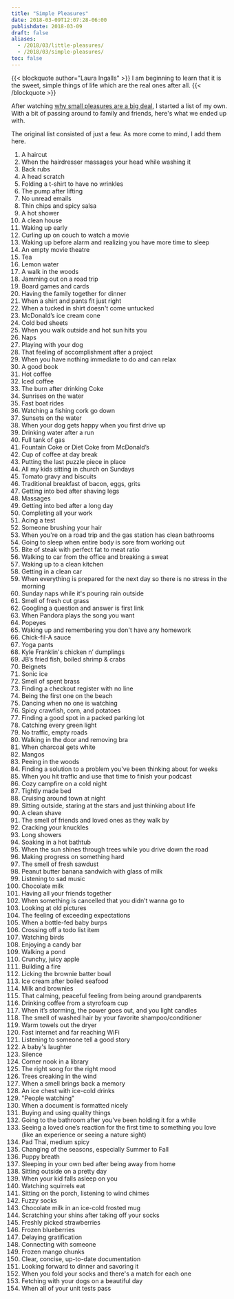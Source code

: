 ```yaml
---
title: "Simple Pleasures"
date: 2018-03-09T12:07:28-06:00
publishdate: 2018-03-09
draft: false
aliases:
  - /2018/03/little-pleasures/
  - /2018/03/simple-pleasures/
toc: false
---
```


{{< blockquote author="Laura Ingalls" >}}
I am beginning to learn that it is the sweet, simple things of life which are the real ones after all.
{{< /blockquote >}}

After watching [why small pleasures are a big deal](https://www.youtube.com/watch?v=6Gv1CqAQVow), I started a list of my own. With a bit of passing around to family and friends, here's what we ended up with.

The original list consisted of just a few. As more come to mind, I add them here.

<!--more-->

1. A haircut
1. When the hairdresser massages your head while washing it
1. Back rubs
1. A head scratch
1. Folding a t-shirt to have no wrinkles
1. The pump after lifting
1. No unread emails
1. Thin chips and spicy salsa
1. A hot shower
1. A clean house
1. Waking up early
1. Curling up on couch to watch a movie
1. Waking up before alarm and realizing you have more time to sleep
1. An empty movie theatre
1. Tea
1. Lemon water
1. A walk in the woods
1. Jamming out on a road trip
1. Board games and cards
1. Having the family together for dinner
1. When a shirt and pants fit just right
1. When a tucked in shirt doesn't come untucked
1. McDonald’s ice cream cone
1. Cold bed sheets
1. When you walk outside and hot sun hits you
1. Naps
1. Playing with your dog
1. That feeling of accomplishment after a project
1. When you have nothing immediate to do and can relax
1. A good book
1. Hot coffee
1. Iced coffee
1. The burn after drinking Coke
1. Sunrises on the water
1. Fast boat rides
1. Watching a fishing cork go down
1. Sunsets on the water
1. When your dog gets happy when you first drive up
1. Drinking water after a run
1. Full tank of gas
1. Fountain Coke or Diet Coke from McDonald’s
1. Cup of coffee at day break
1. Putting the last puzzle piece in place
1. All my kids sitting in church on Sundays
1. Tomato gravy and biscuits
1. Traditional breakfast of bacon, eggs, grits
1. Getting into bed after shaving legs
1. Massages
1. Getting into bed after a long day
1. Completing all your work
1. Acing a test
1. Someone brushing your hair
1. When you're on a road trip and the gas station has clean bathrooms
1. Going to sleep when entire body is sore from working out
1. Bite of steak with perfect fat to meat ratio
1. Walking to car from the office and breaking a sweat
1. Waking up to a clean kitchen
1. Getting in a clean car
1. When everything is prepared for the next day so there is no stress in the morning
1. Sunday naps while it's pouring rain outside
1. Smell of fresh cut grass
1. Googling a question and answer is first link
1. When Pandora plays the song you want
1. Popeyes
1. Waking up and remembering you don't have any homework
1. Chick-fil-A sauce
1. Yoga pants
1. Kyle Franklin's chicken n’ dumplings
1. JB’s fried fish, boiled shrimp & crabs
1. Beignets
1. Sonic ice
1. Smell of spent brass
1. Finding a checkout register with no line
1. Being the first one on the beach
1. Dancing when no one is watching
1. Spicy crawfish, corn, and potatoes
1. Finding a good spot in a packed parking lot
1. Catching every green light
1. No traffic, empty roads
1. Walking in the door and removing bra
1. When charcoal gets white
1. Mangos
1. Peeing in the woods
1. Finding a solution to a problem you've been thinking about for weeks
1. When you hit traffic and use that time to finish your podcast
1. Cozy campfire on a cold night
1. Tightly made bed
1. Cruising around town at night
1. Sitting outside, staring at the stars and just thinking about life
1. A clean shave
1. The smell of friends and loved ones as they walk by
1. Cracking your knuckles
1. Long showers
1. Soaking in a hot bathtub
1. When the sun shines through trees while you drive down the road
1. Making progress on something hard
1. The smell of fresh sawdust
1. Peanut butter banana sandwich with glass of milk
1. Listening to sad music
1. Chocolate milk
1. Having all your friends together
1. When something is cancelled that you didn’t wanna go to
1. Looking at old pictures
1. The feeling of exceeding expectations
1. When a bottle-fed baby burps
1. Crossing off a todo list item
1. Watching birds
1. Enjoying a candy bar
1. Walking a pond
1. Crunchy, juicy apple
1. Building a fire
1. Licking the brownie batter bowl
1. Ice cream after boiled seafood
1. Milk and brownies
1. That calming, peaceful feeling from being around grandparents
1. Drinking coffee from a styrofoam cup
1. When it’s storming, the power goes out, and you light candles
1. The smell of washed hair by your favorite shampoo/conditioner
1. Warm towels out the dryer
1. Fast internet and far reaching WiFi
1. Listening to someone tell a good story
1. A baby's laughter
1. Silence
1. Corner nook in a library
1. The right song for the right mood
1. Trees creaking in the wind
1. When a smell brings back a memory
1. An ice chest with ice-cold drinks
1. "People watching"
1. When a document is formatted nicely
1. Buying and using quality things
1. Going to the bathroom after you've been holding it for a while
1. Seeing a loved one’s reaction for the first time to something you love (like an experience or seeing a nature sight)
1. Pad Thai, medium spicy
1. Changing of the seasons, especially Summer to Fall
1. Puppy breath
1. Sleeping in your own bed after being away from home
1. Sitting outside on a pretty day
1. When your kid falls asleep on you
1. Watching squirrels eat
1. Sitting on the porch, listening to wind chimes
1. Fuzzy socks
1. Chocolate milk in an ice-cold frosted mug
1. Scratching your shins after taking off your socks
1. Freshly picked strawberries
1. Frozen blueberries
1. Delaying gratification
1. Connecting with someone
1. Frozen mango chunks
1. Clear, concise, up-to-date documentation
1. Looking forward to dinner and savoring it
1. When you fold your socks and there's a match for each one
1. Fetching with your dogs on a beautiful day
1. When all of your unit tests pass
